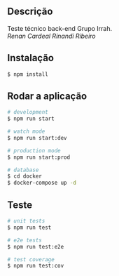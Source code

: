 ## Descrição

Teste técnico back-end Grupo Irrah. <br>
*Renan Cardeal Rinandi Ribeiro*

## Instalação

```bash
$ npm install
```

## Rodar a aplicação

```bash
# development
$ npm run start

# watch mode
$ npm run start:dev

# production mode
$ npm run start:prod

# database
$ cd docker
$ docker-compose up -d
```

## Teste

```bash
# unit tests
$ npm run test

# e2e tests
$ npm run test:e2e

# test coverage
$ npm run test:cov
```
